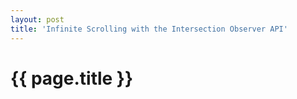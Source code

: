 ```yaml
---
layout: post
title: 'Infinite Scrolling with the Intersection Observer API'
---
```

# {{ page.title }}
